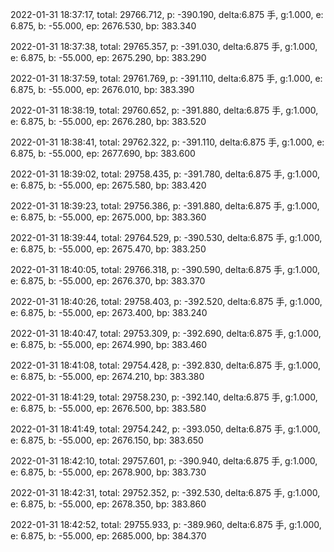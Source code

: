2022-01-31 18:37:17, total: 29766.712, p: -390.190, delta:6.875 手, g:1.000, e: 6.875, b: -55.000, ep: 2676.530, bp: 383.340

2022-01-31 18:37:38, total: 29765.357, p: -391.030, delta:6.875 手, g:1.000, e: 6.875, b: -55.000, ep: 2675.290, bp: 383.290

2022-01-31 18:37:59, total: 29761.769, p: -391.110, delta:6.875 手, g:1.000, e: 6.875, b: -55.000, ep: 2676.010, bp: 383.390

2022-01-31 18:38:19, total: 29760.652, p: -391.880, delta:6.875 手, g:1.000, e: 6.875, b: -55.000, ep: 2676.280, bp: 383.520

2022-01-31 18:38:41, total: 29762.322, p: -391.110, delta:6.875 手, g:1.000, e: 6.875, b: -55.000, ep: 2677.690, bp: 383.600

2022-01-31 18:39:02, total: 29758.435, p: -391.780, delta:6.875 手, g:1.000, e: 6.875, b: -55.000, ep: 2675.580, bp: 383.420

2022-01-31 18:39:23, total: 29756.386, p: -391.880, delta:6.875 手, g:1.000, e: 6.875, b: -55.000, ep: 2675.000, bp: 383.360

2022-01-31 18:39:44, total: 29764.529, p: -390.530, delta:6.875 手, g:1.000, e: 6.875, b: -55.000, ep: 2675.470, bp: 383.250

2022-01-31 18:40:05, total: 29766.318, p: -390.590, delta:6.875 手, g:1.000, e: 6.875, b: -55.000, ep: 2676.370, bp: 383.370

2022-01-31 18:40:26, total: 29758.403, p: -392.520, delta:6.875 手, g:1.000, e: 6.875, b: -55.000, ep: 2673.400, bp: 383.240

2022-01-31 18:40:47, total: 29753.309, p: -392.690, delta:6.875 手, g:1.000, e: 6.875, b: -55.000, ep: 2674.990, bp: 383.460

2022-01-31 18:41:08, total: 29754.428, p: -392.830, delta:6.875 手, g:1.000, e: 6.875, b: -55.000, ep: 2674.210, bp: 383.380

2022-01-31 18:41:29, total: 29758.230, p: -392.140, delta:6.875 手, g:1.000, e: 6.875, b: -55.000, ep: 2676.500, bp: 383.580

2022-01-31 18:41:49, total: 29754.242, p: -393.050, delta:6.875 手, g:1.000, e: 6.875, b: -55.000, ep: 2676.150, bp: 383.650

2022-01-31 18:42:10, total: 29757.601, p: -390.940, delta:6.875 手, g:1.000, e: 6.875, b: -55.000, ep: 2678.900, bp: 383.730

2022-01-31 18:42:31, total: 29752.352, p: -392.530, delta:6.875 手, g:1.000, e: 6.875, b: -55.000, ep: 2678.350, bp: 383.860

2022-01-31 18:42:52, total: 29755.933, p: -389.960, delta:6.875 手, g:1.000, e: 6.875, b: -55.000, ep: 2685.000, bp: 384.370